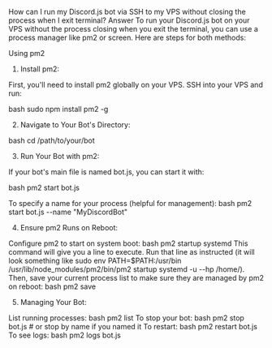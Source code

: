 How can I run my Discord.js bot via SSH to my VPS without closing the process when I exit terminal?
Answer
To run your Discord.js bot on your VPS without the process closing when you exit the terminal, you can use a process manager like pm2 or screen. Here are steps for both methods:

Using pm2
1. Install pm2:

First, you'll need to install pm2 globally on your VPS. SSH into your VPS and run:

bash
sudo npm install pm2 -g

2. Navigate to Your Bot's Directory:

bash
cd /path/to/your/bot

3. Run Your Bot with pm2:

If your bot's main file is named bot.js, you can start it with:

bash
pm2 start bot.js

To specify a name for your process (helpful for management):
bash
pm2 start bot.js --name "MyDiscordBot"

4. Ensure pm2 Runs on Reboot:

Configure pm2 to start on system boot:
bash
pm2 startup systemd
This command will give you a line to execute. Run that line as instructed (it will look something like sudo env PATH=$PATH:/usr/bin /usr/lib/node_modules/pm2/bin/pm2 startup systemd -u <username> --hp /home/<username>).
Then, save your current process list to make sure they are managed by pm2 on reboot:
bash
pm2 save

5. Managing Your Bot:

List running processes:
bash
pm2 list
To stop your bot:
bash
pm2 stop bot.js  # or stop by name if you named it
To restart:
bash
pm2 restart bot.js
To see logs:
bash
pm2 logs bot.js
